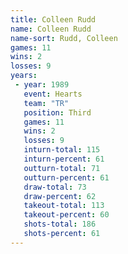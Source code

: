 ```yaml
---
title: Colleen Rudd
name: Colleen Rudd
name-sort: Rudd, Colleen
games: 11
wins: 2
losses: 9
years:
 - year: 1989
   event: Hearts
   team: "TR"
   position: Third
   games: 11
   wins: 2
   losses: 9
   inturn-total: 115
   inturn-percent: 61
   outturn-total: 71
   outturn-percent: 61
   draw-total: 73
   draw-percent: 62
   takeout-total: 113
   takeout-percent: 60
   shots-total: 186
   shots-percent: 61
---
```

